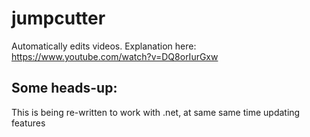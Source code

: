 


# jumpcutter
Automatically edits videos. Explanation here: https://www.youtube.com/watch?v=DQ8orIurGxw

## Some heads-up:

This is being re-written to work with .net, at same same time updating features